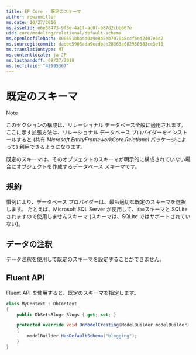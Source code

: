 ```yaml
---
title: EF Core - 既定のスキーマ
author: rowanmiller
ms.date: 10/27/2016
ms.assetid: e6e58473-9f5e-4a1f-ac0f-b87d2cbb667e
uid: core/modeling/relational/default-schema
ms.openlocfilehash: 800551bbadd0a9e8b5eb7070a8ccf6ed2407e3d2
ms.sourcegitcommit: dadee5905ada9ecdbae28363a682950383ce3e10
ms.translationtype: MT
ms.contentlocale: ja-JP
ms.lasthandoff: 08/27/2018
ms.locfileid: "42995367"
---
```

# <a name="default-schema"></a>既定のスキーマ

> [!NOTE]  
> このセクションの構成は、リレーショナル データベース全般に適用されます。 ここに示す拡張方法は、リレーショナル データベース プロバイダーをインストールすると (共有 *Microsoft.EntityFrameworkCore.Relational* パッケージによって) 利用できるようになります。

既定のスキーマは、そのオブジェクトのスキーマが明示的に構成されていない場合にオブジェクトを作成するデータベース スキーマです。

## <a name="conventions"></a>規約

慣例により、データベース プロバイダーは、最も適切な既定のスキーマを選択します。 たとえば、Microsoft SQL Server が使用して、`dbo`スキーマと SQLite されますので使用しませんスキーマ (スキーマは、SQLite ではサポートされていない)。

## <a name="data-annotations"></a>データの注釈

データ注釈を使用して既定のスキーマを設定することができません。

## <a name="fluent-api"></a>Fluent API

Fluent API を使用すると、既定のスキーマを指定します。

<!-- [!code-csharp[Main](samples/core/relational/Modeling/FluentAPI/Samples/Relational/DefaultSchema.cs?highlight=7)] -->
``` csharp
class MyContext : DbContext
{
    public DbSet<Blog> Blogs { get; set; }

    protected override void OnModelCreating(ModelBuilder modelBuilder)
    {
        modelBuilder.HasDefaultSchema("blogging");
    }
}
```
